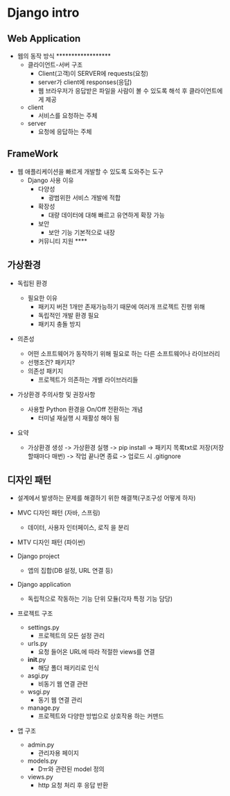 # Django intro

## Web Application
- 웹의 동작 방식 ******************
    * 클라이언트-서버 구조
        * Client(고객)이 SERVER에 requests(요청)
        * server가 client에 responses(응답)
        * 웹 브라우저가 응답받은 파일을 사람이 볼 수 있도록 해석 후 클라이언트에게 제공
    * client
        * 서비스를 요청하는 주체
    * server
        * 요청에 응답하는 주체
     

## FrameWork
- 웹 애플리케이션을 빠르게 개발할 수 있도록 도와주는 도구
    * Django 사용 이유
        * 다양성
            * 광범위한 서비스 개발에 적합
        * 확장성
            * 대량 데이터에 대해 빠르고 유연하게 확장 가능
        * 보안
            * 보안 기능 기본적으로 내장
        * 커뮤니티 지원 ****


## 가상환경
- 독립된 환경
    * 필요한 이유
        * 패키지 버전 1개만 존재가능하기 때문에 여러개 프로젝트 진행 위해
        * 독립적인 개발 환경 필요
        * 패키지 충돌 방지

- 의존성
    * 어떤 소프트웨어가 동작하기 위해 필요로 하는 다른 소프트웨어나 라이브러리
    * 선행조건? 패키지?
    * 의존성 패키지
        * 프로젝트가 의존하는 개별 라이브러리들

- 가상환경 주의사항 및 권장사항
    * 사용할 Python 환경을 On/Off 전환하는 개념
        * 터미널 재실행 시 재활성 해야 됨

- 요약
    * 가상환경 생성 ->  가상환경 실행 -> pip install -> 패키지 목록txt로 저장(저장할때마다 매번) -> 
      작업 끝나면 종료 -> 업로드 시 .gitignore


## 디자인 패턴
- 설계에서 발생하는 문제를 해결하기 위한 해결책(구조구성 어떻게 하자)

- MVC 디자인 패턴 (자바, 스프링)
    * 데이터, 사용자 인터페이스, 로직 을 분리

- MTV 디자인 패턴 (파이썬)

- Django project
    * 앱의 집합(DB 설정, URL 연결 등)

- Django application
    * 독립적으로 작동하는 기능 단위 모듈(각자 특정 기능 담당)

- 프로젝트 구조
  - settings.py
      * 프로젝트의 모든 설정 관리
  - urls.py
      * 요청 들어온 URL에 따라 적절한 views를 연결
  - __init__.py
      * 해당 폴더 패키리로 인식
  - asgi.py
      * 비동기 웹 연결 관련
  - wsgi.py
      * 동기 웹 연결 관리
  - manage.py
      * 프로젝트와 다양한 방법으로 상호작용 하는 커맨드

- 앱 구조
  - admin.py
    *  관리자용 페이지
  - models.py
    * Dㅠ와 관련된 model 정의
  - views.py
    * http 요청 처리 후 응답 반환